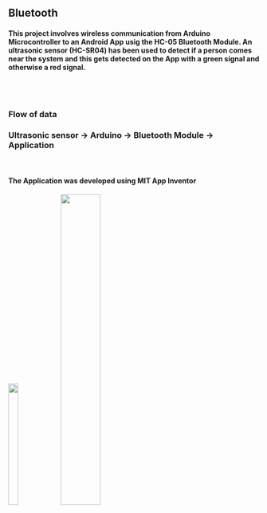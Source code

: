 ## Bluetooth

<h4>This project involves wireless communication from Arduino Microcontroller to an Android App usig the HC-05 Bluetooth Module. An ultrasonic sensor (HC-SR04) has been used to detect if a person comes near the system and this gets detected on the App with a green signal and otherwise a red signal.</h4>

<br><br><h3>Flow of data</h3>
### Ultrasonic sensor -> Arduino -> Bluetooth Module -> Application
<br>
<h4>The Application was developed using MIT App Inventor</h4>

<p float="left">
  <img src="https://user-images.githubusercontent.com/89708853/169047107-8f4fa8e4-55bd-4261-b691-34fcbbe7f254.png" width=20% height=25%>
  <img src="https://user-images.githubusercontent.com/89708853/169049135-4037ebfc-8afe-4172-9e6b-0d25fe5ab960.png" width=40% height=40%>
</p>
